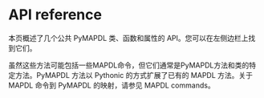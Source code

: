 # API reference

本页概述了几个公共 PyMAPDL 类、函数和属性的 API。您可以在左侧边栏上找到它们。

虽然这些方法可能包括一些MAPDL命令，但它们通常是PyMAPDL方法和类的特定方法。PyMAPDL 方法以 Pythonic 的方式扩展了已有的 MAPDL 方法。关于 MAPDL 命令到 PyMAPDL 的映射，请参见 MAPDL commands。